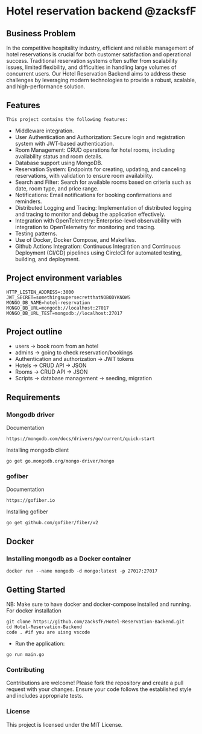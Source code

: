 # Hotel reservation backend @zacksfF

## Business Problem
In the competitive hospitality industry, efficient and reliable management of hotel reservations is crucial for both customer satisfaction and operational success. Traditional reservation systems often suffer from scalability issues, limited flexibility, and difficulties in handling large volumes of concurrent users. Our Hotel Reservation Backend aims to address these challenges by leveraging modern technologies to provide a robust, scalable, and high-performance solution.

## Features
``This project contains the following features:``
- Middleware integration.
- User Authentication and Authorization: Secure login and registration system with JWT-based authentication.
- Room Management: CRUD operations for hotel rooms, including availability status and room details.
- Database support using MongoDB.
- Reservation System: Endpoints for creating, updating, and canceling reservations, with validation to ensure room availability.
- Search and Filter: Search for available rooms based on criteria such as date, room type, and price range.
- Notifications: Email notifications for booking confirmations and reminders.
- Distributed Logging and Tracing: Implementation of distributed logging and tracing to monitor and debug the application effectively.
- Integration with OpenTelemetry: Enterprise-level observability with integration to OpenTelemetry for monitoring and tracing.
- Testing patterns.
- Use of Docker, Docker Compose, and Makefiles.
- Github Actions Integration: Continuous Integration and Continuous Deployment (CI/CD) pipelines using CircleCI for automated testing, building, and deployment.



## Project environment variables
```
HTTP_LISTEN_ADDRESS=:3000
JWT_SECRET=somethingsupersecretthatNOBODYKNOWS
MONGO_DB_NAME=hotel-reservation
MONGO_DB_URL=mongodb://localhost:27017
MONGO_DB_URL_TEST=mongodb://localhost:27017
```

## Project outline
- users -> book room from an hotel 
- admins -> going to check reservation/bookings 
- Authentication and authorization -> JWT tokens
- Hotels -> CRUD API -> JSON
- Rooms -> CRUD API -> JSON
- Scripts -> database management -> seeding, migration

## Requirements
### Mongodb driver 
Documentation
```
https://mongodb.com/docs/drivers/go/current/quick-start
```

Installing mongodb client
```
go get go.mongodb.org/mongo-driver/mongo
```

### gofiber 
Documentation
```
https://gofiber.io
```

Installing gofiber
```
go get github.com/gofiber/fiber/v2
```

## Docker
### Installing mongodb as a Docker container
```
docker run --name mongodb -d mongo:latest -p 27017:27017
```

## Getting Started
NB: Make sure to have docker and docker-compose installed and running. For docker installation
```
git clone https://github.com/zacksfF/Hotel-Reservation-Backend.git
cd Hotel-Reservation-Backend
code . #if you are uisng vscode
```
- Run the application:
```
go run main.go
```

### Contributing
Contributions are welcome! Please fork the repository and create a pull request with your changes. Ensure your code follows the established style and includes appropriate tests.

### License
This project is licensed under the MIT License.

